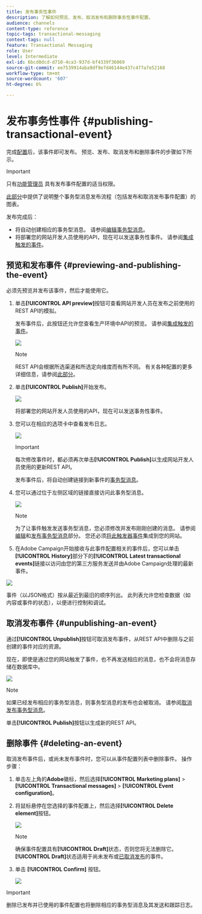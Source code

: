```yaml
---
title: 发布事务性事件
description: 了解如何预览、发布、取消发布和删除事务性事件配置。
audience: channels
content-type: reference
topic-tags: transactional-messaging
context-tags: null
feature: Transactional Messaging
role: User
level: Intermediate
exl-id: 6bcd8dcd-d710-4ca3-937d-bf4339f36069
source-git-commit: ee7539914aba9df9e7d46144e437c477a7e52168
workflow-type: tm+mt
source-wordcount: '607'
ht-degree: 6%

---
```


# 发布事务性事件 {#publishing-transactional-event}

完成[配置](../../channels/using/configuring-transactional-event.md)后，该事件即可发布。 预览、发布、取消发布和删除事件的步骤如下所示。

>[!IMPORTANT]
>
>只有[功能管理员](../../administration/using/users-management.md#functional-administrators) <!--being part of the **[!UICONTROL All]** [organizational unit](../../administration/using/organizational-units.md) -->具有发布事件配置的适当权限。

[此部分](../../channels/using/publishing-transactional-message.md)中提供了说明整个事务型消息发布流程（包括发布和取消发布事件配置）的图表。

发布完成后：
* 将自动创建相应的事务型消息。 请参阅[编辑事务型消息](../../channels/using/editing-transactional-message.md)。
* 将部署您的网站开发人员使用的API，现在可以发送事务性事件。 请参阅[集成触发的事件](../../channels/using/getting-started-with-transactional-msg.md#integrate-event-trigger)。

## 预览和发布事件 {#previewing-and-publishing-the-event}

必须先预览并发布该事件，然后才能使用它。

1. 单击&#x200B;**[!UICONTROL API preview]**&#x200B;按钮可查看网站开发人员在发布之前使用的REST API的模拟。

   发布事件后，此按钮还允许您查看生产环境中API的预览。 请参阅[集成触发的事件](../../channels/using/getting-started-with-transactional-msg.md#integrate-event-trigger)。

   ![](assets/message-center_api_preview.png)

   >[!NOTE]
   >
   >REST API会根据所选渠道和所选定向维度而有所不同。 有关各种配置的更多详细信息，请参阅[此部分](../../channels/using/configuring-transactional-event.md#transactional-event-specific-configurations)。

1. 单击&#x200B;**[!UICONTROL Publish]**&#x200B;开始发布。

   ![](assets/message-center_pub.png)

   将部署您的网站开发人员使用的API，现在可以发送事务性事件。

1. 您可以在相应的选项卡中查看发布日志。

   ![](assets/message-center_logs.png)

   >[!IMPORTANT]
   >
   >每次修改事件时，都必须再次单击&#x200B;**[!UICONTROL Publish]**&#x200B;以生成网站开发人员使用的更新REST API。

   发布事件后，将自动创建链接到新事件的[事务型消息](../../channels/using/editing-transactional-message.md)。

1. 您可以通过位于左侧区域的链接直接访问此事务型消息。

   ![](assets/message-center_messagegeneration.png)

   >[!NOTE]
   >
   >为了让事件触发发送事务型消息，您必须修改并发布刚刚创建的消息。 请参阅[编辑](../../channels/using/editing-transactional-message.md)和[发布事务型消息](../../channels/using/publishing-transactional-message.md)部分。 您还必须[将此触发器事件](../../channels/using/getting-started-with-transactional-msg.md#integrate-event-trigger)集成到您的网站。

1. 在Adobe Campaign开始接收与此事件配置相关的事件后，您可以单击&#x200B;**[!UICONTROL History]**&#x200B;部分下的&#x200B;**[!UICONTROL Latest transactional events]**&#x200B;链接以访问由您的第三方服务发送并由Adobe Campaign处理的最新事件。

![](assets/message-center_latest-events.png)

事件（以JSON格式）按从最近到最旧的顺序列出。 此列表允许您检查数据（如内容或事件的状态），以便进行控制和调试。

## 取消发布事件 {#unpublishing-an-event}

通过&#x200B;**[!UICONTROL Unpublish]**&#x200B;按钮可取消发布事件，从REST API中删除与之前创建的事件对应的资源。

现在，即使是通过您的网站触发了事件，也不再发送相应的消息，也不会将消息存储在数据库中。

![](assets/message-center_unpublish.png)

>[!NOTE]
>
>如果已经发布相应的事务型消息，则事务型消息的发布也会被取消。 请参阅[取消发布事务型消息](../../channels/using/publishing-transactional-message.md#unpublishing-a-transactional-message)。

单击&#x200B;**[!UICONTROL Publish]**&#x200B;按钮以生成新的REST API。

<!--## Transactional messaging publication process {#transactional-messaging-pub-process}

The chart below illustrates the transactional messaging publication process.

![](assets/message-center_pub-process.png)

For more on publishing, pausing and unpublishing a transactional message, see [this section](../../channels/using/publishing-transactional-message.md).-->

## 删除事件 {#deleting-an-event}

取消发布事件后，或尚未发布事件时，您可以从事件配置列表中删除事件。 操作步骤：

1. 单击左上角的&#x200B;**Adobe**&#x200B;徽标，然后选择&#x200B;**[!UICONTROL Marketing plans]** > **[!UICONTROL Transactional messages]** > **[!UICONTROL Event configuration]**。
1. 将鼠标悬停在您选择的事件配置上，然后选择&#x200B;**[!UICONTROL Delete element]**&#x200B;按钮。

   ![](assets/message-center_delete-button.png)

   >[!NOTE]
   >
   >确保事件配置具有&#x200B;**[!UICONTROL Draft]**&#x200B;状态，否则您将无法删除它。 **[!UICONTROL Draft]**&#x200B;状态适用于尚未发布或[已取消发布](#unpublishing-an-event)的事件。

1. 单击 **[!UICONTROL Confirm]** 按钮。

   ![](assets/message-center_delete-confirm.png)

>[!IMPORTANT]
>
>删除已发布并已使用的事件配置也将删除相应的事务型消息及其发送和跟踪日志。
